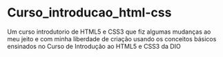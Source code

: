 # Curso_introducao_html-css
Um curso introdutorio de HTML5 e CSS3 que fiz algumas mudanças ao meu jeito e com minha liberdade de criação usando os conceitos básicos ensinados no Curso de Introdução ao HTML5 e CSS3 da DIO

